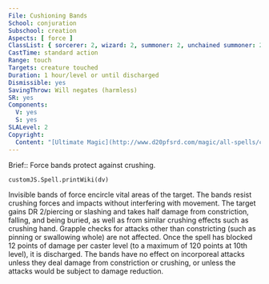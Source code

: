 ```yaml
---
File: Cushioning Bands
School: conjuration
Subschool: creation
Aspects: [ force ]
ClassList: { sorcerer: 2, wizard: 2, summoner: 2, unchained summoner: 2, psychic: 2 }
CastTime: standard action
Range: touch
Targets: creature touched
Duration: 1 hour/level or until discharged
Dismissible: yes
SavingThrow: Will negates (harmless)
SR: yes
Components:
  V: yes
  S: yes
SLALevel: 2
Copyright:
  Content: "[Ultimate Magic](http://www.d20pfsrd.com/magic/all-spells/c/cushioning-bands)"
---
```

Brief:: Force bands protect against crushing.

```dataviewjs
customJS.Spell.printWiki(dv)
```

Invisible bands of force encircle vital areas of the target. The bands resist crushing forces and impacts without interfering with movement. The target gains DR 2/piercing or slashing and takes half damage from constriction, falling, and being buried, as well as from similar crushing effects such as crushing hand. Grapple checks for attacks other than constricting (such as pinning or swallowing whole) are not affected. Once the spell has blocked 12 points of damage per caster level (to a maximum of 120 points at 10th level), it is discharged. The bands have no effect on incorporeal attacks unless they deal damage from constriction or crushing, or unless the attacks would be subject to damage reduction.
